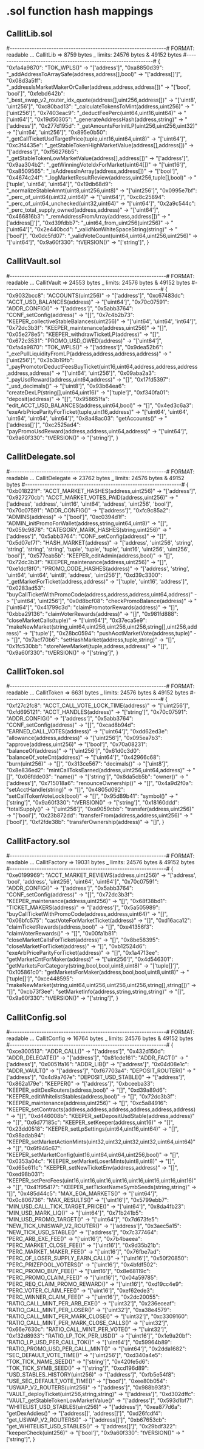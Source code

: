 # .sol function hash mappings

## CallitLib.sol
#----------------------------------------------------------------#
FORMAT: readable ... CallitLib => 8759 bytes _ limits: 24576 bytes & 49152 bytes
#----------------------------------------------------------------#
{
    "0xfa4a9870": "TOK_WPLS()" -> "['address']",
    "0xa8850d39": "_addAddressToArraySafe(address,address[],bool)" -> "['address[]']",
    "0x08d3a5ff": "_addressIsMarketMakerOrCaller(address,address,address[])" -> "['bool', 'bool']",
    "0xfebd642b": "_best_swap_v2_router_idx_quote(address[],uint256,address[])" -> "['uint8', 'uint256']",
    "0xc80bad13": "_calculateTokensToMint(address,uint256)" -> "['uint256']",
    "0x7403eac9": "_deductFeePerc(uint64,uint16,uint64)" -> "['uint64']",
    "0x19d50305": "_generateAddressHash(address,string)" -> "['address']",
    "0x277d195d": "_getAmountsForInitLP(uint256,uint256,uint32)" -> "['uint64', 'uint256']",
    "0x895e0b50": "_getCallTicketUsdTargetPrice(tuple,uint16,uint64,uint8)" -> "['uint64']",
    "0xc3f4435e": "_getStableTokenHighMarketValue(address[],address[])" -> "['address']",
    "0xf56276b5": "_getStableTokenLowMarketValue(address[],address[])" -> "['address']",
    "0x9aa304b2": "_getWinningVoteIdxForMarket(uint64[])" -> "['uint16']",
    "0xa8509565": "_isAddressInArray(address,address[])" -> "['bool']",
    "0x4674c24f": "_logMarketResultReview(address,uint256,tuple[],bool)" -> "['tuple', 'uint64', 'uint64']",
    "0x19db68d9": "_normalizeStableAmnt(uint8,uint256,uint8)" -> "['uint256']",
    "0x0995e7bf": "_perc_of_uint64(uint32,uint64)" -> "['uint64']",
    "0xc8c25894": "_perc_of_uint64_unchecked(uint32,uint64)" -> "['uint64']",
    "0x2a9c544c": "_perc_total_supply_owned(address,address)" -> "['uint64']",
    "0x466816b3": "_remAddressFromArray(address,address[])" -> "['address[]']",
    "0xd39fdbb7": "_uint64_from_uint256(uint256)" -> "['uint64']",
    "0x2e440bcd": "_validNonWhiteSpaceString(string)" -> "['bool']",
    "0x0dc5fd07": "_validVoteCount(uint64,uint64,uint256,uint256)" -> "['uint64']",
    "0x9a60f330": "tVERSION()" -> "['string']",
}

## CallitVault.sol
#----------------------------------------------------------------#
FORMAT: readable ... CallitVault => 24553 bytes _ limits: 24576 bytes & 49152 bytes
#----------------------------------------------------------------#
{
    "0x9032bcc8": "ACCOUNTS(uint256)" -> "['address']",
    "0xc67483dc": "ACCT_USD_BALANCES(address)" -> "['uint64']",
    "0x70c07591": "ADDR_CONFIG()" -> "['address']",
    "0x5abb3764": "CONF_setConfig(address)" -> "[]",
    "0x7c4b2b73": "KEEPER_collectiveStableBalances(uint256)" -> "['uint64', 'uint64', 'int64']",
    "0x72dc3b3f": "KEEPER_maintenance(address,uint256)" -> "[]",
    "0x05e278e5": "KEEPER_withdrawTicketLP(address)" -> "[]",
    "0x672c3531": "PROMO_USD_OWED(address)" -> "['uint64']",
    "0xfa4a9870": "TOK_WPLS()" -> "['address']",
    "0x9dea52b6": "_exePullLiquidityFromLP(address,address,address,address)" -> "['uint256']",
    "0x3b3b19fb": "_payPromotorDeductFeesBuyTicket(uint16,uint64,address,address,address,address,address)" -> "['uint64', 'uint256']",
    "0x09aba2a3": "_payUsdReward(address,uint64,address)" -> "[]",
    "0x17fd5397": "_usd_decimals()" -> "['uint8']",
    "0x93b64ea6": "createDexLP(string[],uint64,uint16)" -> "['tuple']",
    "0xf340fa01": "deposit(address)" -> "[]",
    "0x958651fa": "edit_ACCT_USD_BALANCES(address,uint64,bool)" -> "[]",
    "0x4ed3c6a3": "exeArbPriceParityForTicket(tuple,uint16,address)" -> "['uint64', 'uint64', 'uint64', 'uint64', 'uint64']",
    "0x8a48ac03": "getAccounts()" -> "['address[]']",
    "0xc2525ad4": "payPromoUsdReward(address,address,uint64,address)" -> "['uint64']",
    "0x9a60f330": "tVERSION()" -> "['string']",
}

## CallitDelegate.sol
#----------------------------------------------------------------#
FORMAT: readable ... CallitDelegate => 23762 bytes _ limits: 24576 bytes & 49152 bytes
#----------------------------------------------------------------#
{
    "0xb018221f": "ACCT_MARKET_HASHES(address,uint256)" -> "['address']",
    "0x927270cb": "ACCT_MARKET_VOTES_PAID(address,uint256)" -> "['address', 'address', 'uint16', 'uint64', 'address', 'uint256', 'bool']",
    "0x70c07591": "ADDR_CONFIG()" -> "['address']",
    "0xfc9c85a2": "ADMINS(address)" -> "['bool']",
    "0xc0394d1f": "ADMIN_initPromoForWallet(address,string,uint64,uint8)" -> "[]",
    "0x059c9878": "CATEGORY_MARK_HASHES(string,uint256)" -> "['address']",
    "0x5abb3764": "CONF_setConfig(address)" -> "[]",
    "0x5d07ef7f": "HASH_MARKET(address)" -> "['address', 'uint256', 'string', 'string', 'string', 'string', 'tuple', 'tuple', 'tuple', 'uint16', 'uint256', 'uint256', 'bool']",
    "0x577eab5b": "KEEPER_editAdmin(address,bool)" -> "[]",
    "0x72dc3b3f": "KEEPER_maintenance(address,uint256)" -> "[]",
    "0xe1dcf8f0": "PROMO_CODE_HASHES(address)" -> "['address', 'string', 'uint64', 'uint64', 'uint8', 'address', 'uint256']",
    "0xd39c3300": "_getMarketForTicket(address,address)" -> "['tuple', 'uint16', 'address']",
    "0x0283ad53": "buyCallTicketWithPromoCode(address,address,address,uint64,address)" -> "['uint64', 'uint256']",
    "0x0d8bcf08": "checkPromoBalance(address)" -> "['uint64']",
    "0x41799c3d": "claimPromotorRewards(address)" -> "[]",
    "0xbba29136": "claimVoterRewards(address)" -> "[]",
    "0x981fd888": "closeMarketCalls(tuple)" -> "['uint64']",
    "0x37eca5e9": "makeNewMarket(string,uint64,uint256,uint256,uint256,string[],uint256,address)" -> "['tuple']",
    "0x28bc0594": "pushAcctMarketVote(address,tuple)" -> "[]",
    "0x7acf70b6": "setHashMarket(address,tuple,string)" -> "[]",
    "0x1fc530bb": "storeNewMarket(tuple,address,address)" -> "[]",
    "0x9a60f330": "tVERSION()" -> "['string']",
}

## CallitToken.sol
#----------------------------------------------------------------#
FORMAT: readable ... CallitToken => 6631 bytes _ limits: 24576 bytes & 49152 bytes
#----------------------------------------------------------------#
{
    "0xf27c2fc8": "ACCT_CALL_VOTE_LOCK_TIME(address)" -> "['uint256']",
    "0xfd695121": "ACCT_HANDLES(address)" -> "['string']",
    "0x70c07591": "ADDR_CONFIG()" -> "['address']",
    "0x5abb3764": "CONF_setConfig(address)" -> "[]",
    "0xcad8b94d": "EARNED_CALL_VOTES(address)" -> "['uint64']",
    "0xdd62ed3e": "allowance(address,address)" -> "['uint256']",
    "0x095ea7b3": "approve(address,uint256)" -> "['bool']",
    "0x70a08231": "balanceOf(address)" -> "['uint256']",
    "0x61d0c3d0": "balanceOf_voteCnt(address)" -> "['uint64']",
    "0x42966c68": "burn(uint256)" -> "[]",
    "0x313ce567": "decimals()" -> "['uint8']",
    "0x8e836ed2": "mintCallToksEarned(address,uint256,uint64,address)" -> "[]",
    "0x06fdde03": "name()" -> "['string']",
    "0x8da5cb5b": "owner()" -> "['address']",
    "0x715018a6": "renounceOwnership()" -> "[]",
    "0x4a9d2f0a": "setAcctHandle(string)" -> "[]",
    "0x4805d092": "setCallTokenVoteLock(bool)" -> "[]",
    "0x95d89b41": "symbol()" -> "['string']",
    "0x9a60f330": "tVERSION()" -> "['string']",
    "0x18160ddd": "totalSupply()" -> "['uint256']",
    "0xa9059cbb": "transfer(address,uint256)" -> "['bool']",
    "0x23b872dd": "transferFrom(address,address,uint256)" -> "['bool']",
    "0xf2fde38b": "transferOwnership(address)" -> "[]",
}

## CallitFactory.sol
#----------------------------------------------------------------#
FORMAT: readable ... CallitFactory => 19031 bytes _ limits: 24576 bytes & 49152 bytes
#----------------------------------------------------------------#
{
    "0xe0199969": "ACCT_MARKET_REVIEWS(address,uint256)" -> "['address', 'bool', 'address', 'uint256', 'uint64', 'uint64']",
    "0x70c07591": "ADDR_CONFIG()" -> "['address']",
    "0x5abb3764": "CONF_setConfig(address)" -> "[]",
    "0x72dc3b3f": "KEEPER_maintenance(address,uint256)" -> "[]",
    "0x68f38bd1": "TICKET_MAKERS(address)" -> "['address']",
    "0x5a505989": "buyCallTicketWithPromoCode(address,address,uint64)" -> "[]",
    "0x06bfc575": "castVoteForMarketTicket(address)" -> "[]",
    "0xd16aca12": "claimTicketRewards(address,bool)" -> "[]",
    "0xe41356f3": "claimVoterRewards()" -> "[]",
    "0x00fa1b81": "closeMarketCallsForTicket(address)" -> "[]",
    "0x8be58395": "closeMarketForTicket(address)" -> "[]",
    "0xb12524d6": "exeArbPriceParityForTicket(address)" -> "[]",
    "0x1a4713ee": "getMarketCntForMaker(address)" -> "['uint256']",
    "0x4d546301": "getMarketsForCategory(string,bool,bool,uint8,uint8)" -> "['tuple[]']",
    "0x105861c0": "getMarketsForMaker(address,bool,bool,uint8,uint8)" -> "['tuple[]']",
    "0xce448595": "makeNewMarket(string,uint64,uint256,uint256,uint256,string[],string[])" -> "[]",
    "0xcb73f3ee": "setMarketInfo(address,string,string,string)" -> "[]",
    "0x9a60f330": "tVERSION()" -> "['string']",
}

## CallitConfig.sol
#----------------------------------------------------------------#
FORMAT: readable ... CallitConfig => 16764 bytes _ limits: 24576 bytes & 49152 bytes
#----------------------------------------------------------------#
{
    "0xce300513": "ADDR_CALL()" -> "['address']",
    "0x432d150d": "ADDR_DELEGATE()" -> "['address']",
    "0x81ede161": "ADDR_FACT()" -> "['address']",
    "0x0051fa16": "ADDR_LIB()" -> "['address']",
    "0x04d08e1c": "ADDR_VAULT()" -> "['address']",
    "0xf67703a4": "DEPOSIT_ROUTER()" -> "['address']",
    "0x4d9a767e": "DEPOSIT_USD_STABLE()" -> "['address']",
    "0x862a179e": "KEEPER()" -> "['address']",
    "0xbceeba33": "KEEPER_editDexRouters(address,bool)" -> "[]",
    "0xd39a89d6": "KEEPER_editWhitelistStables(address,bool)" -> "[]",
    "0x72dc3b3f": "KEEPER_maintenance(address,uint256)" -> "[]",
    "0xc5a84916": "KEEPER_setContracts(address,address,address,address,address,address)" -> "[]",
    "0xd446008b": "KEEPER_setDepositUsdStable(address,address)" -> "[]",
    "0x6d77185c": "KEEPER_setKeeper(address,uint16)" -> "[]",
    "0x23dd0518": "KEEPER_setLpSettings(uint64,uint16,uint64)" -> "[]",
    "0x98adab94": "KEEPER_setMarketActionMints(uint32,uint32,uint32,uint32,uint64,uint64)" -> "[]",
    "0x6f946c67": "KEEPER_setMarketConfig(uint16,uint64,uint64,uint256,bool)" -> "[]",
    "0x0353a04c": "KEEPER_setMarketLoserMints(uint8,uint8)" -> "[]",
    "0xd65e611c": "KEEPER_setNewTicketEnv(address,address)" -> "[]",
    "0xed98b031": "KEEPER_setPercFees(uint16,uint16,uint16,uint16,uint16,uint16,uint16,uint16)" -> "[]",
    "0x41f95417": "KEEPER_setTicketNameSymbSeeds(string,string)" -> "[]",
    "0x485d44c5": "MAX_EOA_MARKETS()" -> "['uint64']",
    "0x0c806736": "MAX_RESULTS()" -> "['uint16']",
    "0x5799ebb7": "MIN_USD_CALL_TICK_TARGET_PRICE()" -> "['uint64']",
    "0x8da4fb23": "MIN_USD_MARK_LIQ()" -> "['uint64']",
    "0x71b241b5": "MIN_USD_PROMO_TARGET()" -> "['uint64']",
    "0x7d673fe5": "NEW_TICK_UNISWAP_V2_ROUTER()" -> "['address']",
    "0x3aec5a15": "NEW_TICK_USD_STABLE()" -> "['address']",
    "0x7c377464": "PERC_ARB_EXE_FEE()" -> "['uint16']",
    "0x7b4baeea": "PERC_MARKET_CLOSE_FEE()" -> "['uint16']",
    "0x9d35b21b": "PERC_MARKET_MAKER_FEE()" -> "['uint16']",
    "0x76fbe7ad": "PERC_OF_LOSER_SUPPLY_EARN_CALL()" -> "['uint16']",
    "0x50f20850": "PERC_PRIZEPOOL_VOTERS()" -> "['uint16']",
    "0x4bfdf502": "PERC_PROMO_BUY_FEE()" -> "['uint16']",
    "0x8e68119c": "PERC_PROMO_CLAIM_FEE()" -> "['uint16']",
    "0x04a59785": "PERC_REQ_CLAIM_PROMO_REWARD()" -> "['uint16']",
    "0xd19cc4e9": "PERC_VOTER_CLAIM_FEE()" -> "['uint16']",
    "0xef62ede3": "PERC_WINNER_CLAIM_FEE()" -> "['uint16']",
    "0x2dc20055": "RATIO_CALL_MINT_PER_ARB_EXE()" -> "['uint32']",
    "0x236eceaf": "RATIO_CALL_MINT_PER_LOSER()" -> "['uint32']",
    "0xa38e4579": "RATIO_CALL_MINT_PER_MARK_CLOSE()" -> "['uint32']",
    "0xc3309160": "RATIO_CALL_MINT_PER_MARK_CLOSE_CALLS()" -> "['uint32']",
    "0x66e7630c": "RATIO_CALL_MINT_PER_VOTE()" -> "['uint32']",
    "0xf32d8933": "RATIO_LP_TOK_PER_USD()" -> "['uint16']",
    "0x1e9a20bf": "RATIO_LP_USD_PER_CALL_TOK()" -> "['uint64']",
    "0x59964b89": "RATIO_PROMO_USD_PER_CALL_MINT()" -> "['uint64']",
    "0x2dda1682": "SEC_DEFAULT_VOTE_TIME()" -> "['uint256']",
    "0xd340a4e5": "TOK_TICK_NAME_SEED()" -> "['string']",
    "0x420fe5d6": "TOK_TICK_SYMB_SEED()" -> "['string']",
    "0xcd196d89": "USD_STABLES_HISTORY(uint256)" -> "['address']",
    "0xfb5e54f8": "USE_SEC_DEFAULT_VOTE_TIME()" -> "['bool']",
    "0xee80b054": "USWAP_V2_ROUTERS(uint256)" -> "['address']",
    "0x988b93f3": "VAULT_deployTicket(uint256,string,string)" -> "['address']",
    "0xd302dffc": "VAULT_getStableTokenLowMarketValue()" -> "['address']",
    "0x593d1bf7": "WHITELIST_USD_STABLES(uint256)" -> "['address']",
    "0xea877d6a": "getDexAddies()" -> "['address[]', 'address[]']",
    "0xd26fcdf4": "get_USWAP_V2_ROUTERS()" -> "['address[]']",
    "0xb67653cb": "get_WHITELIST_USD_STABLES()" -> "['address[]']",
    "0x29bdf322": "keeperCheck(uint256)" -> "['bool']",
    "0x9a60f330": "tVERSION()" -> "['string']",
}